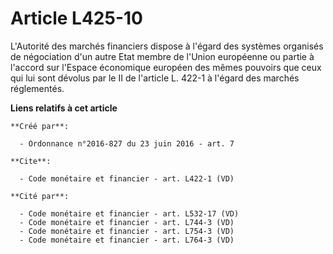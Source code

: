 # Article L425-10

L'Autorité des marchés financiers dispose à l'égard des systèmes organisés de négociation d'un autre Etat membre de l'Union
européenne ou partie à l'accord sur l'Espace économique européen des mêmes pouvoirs que ceux qui lui sont dévolus par le II
de l'article L. 422-1 à l'égard des marchés réglementés.

**Liens relatifs à cet article**

	**Créé par**:

	  - Ordonnance n°2016-827 du 23 juin 2016 - art. 7

	**Cite**:

	  - Code monétaire et financier - art. L422-1 (VD)

	**Cité par**:

	  - Code monétaire et financier - art. L532-17 (VD)
	  - Code monétaire et financier - art. L744-3 (VD)
	  - Code monétaire et financier - art. L754-3 (VD)
	  - Code monétaire et financier - art. L764-3 (VD)
